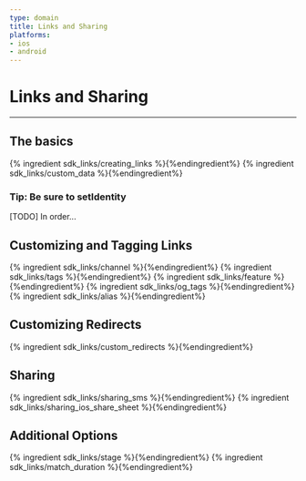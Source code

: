 ```yaml
---
type: domain
title: Links and Sharing
platforms:
- ios
- android
---
```


# Links and Sharing

------

## The basics

{% ingredient sdk_links/creating_links %}{%endingredient%}
{% ingredient sdk_links/custom_data %}{%endingredient%}

### Tip: Be sure to setIdentity

[TODO] In order...


## Customizing and Tagging Links

{% ingredient sdk_links/channel %}{%endingredient%}
{% ingredient sdk_links/tags %}{%endingredient%}
{% ingredient sdk_links/feature %}{%endingredient%}
{% ingredient sdk_links/og_tags %}{%endingredient%}
{% ingredient sdk_links/alias %}{%endingredient%}


## Customizing Redirects

{% ingredient sdk_links/custom_redirects %}{%endingredient%}


## Sharing

{% ingredient sdk_links/sharing_sms %}{%endingredient%}
{% ingredient sdk_links/sharing_ios_share_sheet %}{%endingredient%}


## Additional Options

{% ingredient sdk_links/stage %}{%endingredient%}
{% ingredient sdk_links/match_duration %}{%endingredient%}

